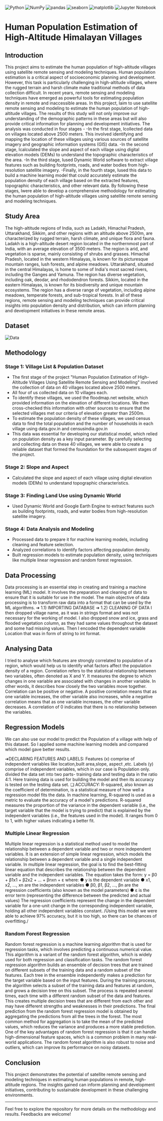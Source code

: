 ![Python](https://img.shields.io/badge/Python-blue.svg)
![NumPy](https://img.shields.io/badge/NumPy-blue.svg)
![pandas](https://img.shields.io/badge/pandas-blue.svg)
![seaborn](https://img.shields.io/badge/seaborn-blue.svg)
![matplotlib](https://img.shields.io/badge/matplotlib-blue.svg)
![Jupyter Notebook](https://img.shields.io/badge/Jupyter-Notebook-orange.svg)
# Human Population Estimation of High-Altitude Himalayan Villages

## Introduction
This project aims to estimate the human population of high-altitude villages using satellite remote sensing and modeling techniques. Human population estimation is a critical aspect of socioeconomic planning and development. However, this task is particularly challenging in high-altitude villages, where the rugged terrain and harsh climate make traditional methods of data collection difficult. In recent years, remote sensing and modeling techniques have emerged as powerful tools for estimating population density in remote and inaccessible areas. In this project, Iaim to use satellite remote sensing and modeling to estimate the human population of high-altitude villages. The results of this study will not only improve our understanding of the demographic patterns in these areas but will also provide critical information for planning and development initiatives. The analysis was conducted in four stages - -In the first stage, Icollected data on villages located above 2500 meters. This involved identifying and mapping the location of these villages using various sources of satellite imagery and geographic information systems (GIS) data. -In the second stage, Icalculated the slope and aspect of each village using digital elevation models (DEMs) to understand the topographic characteristics of the area. -In the third stage, Iused Dynamic World software to extract village features such as building footprints, roads, and water bodies from high-resolution satellite imagery. -Finally, in the fourth stage, Iused this data to build a machine learning model that could accurately estimate the population density of each village based on the extracted features, topographic characteristics, and other relevant data. By following these stages, Iwere able to develop a comprehensive methodology for estimating the human population of high-altitude villages using satellite remote sensing and modeling techniques.

## Study Area
The high-altitude regions of India, such as Ladakh, Himachal Pradesh, Uttarakhand, Sikkim, and other regions with an altitude above 2500m, are characterized by rugged terrain, harsh climate, and unique flora and fauna. Ladakh is a high-altitude desert region located in the northernmost part of India, with an average elevation of 3500 meters. The region is arid, and vegetation is sparse, mainly consisting of shrubs and grasses. Himachal Pradesh, located in the western Himalayas, is known for its picturesque mountain ranges, lush forests, and alpine meadows. Uttarakhand, situated in the central Himalayas, is home to some of India's most sacred rivers, including the Ganges and Yamuna. The region has diverse vegetation, including oak, deodar, and rhododendron forests. Sikkim, located in the eastern Himalayas, is known for its biodiversity and unique mountain ecosystems. The region has a diverse range of vegetation, including alpine meadows, temperate forests, and sub-tropical forests. In all of these regions, remote sensing and modeling techniques can provide critical insights into population density and distribution, which can inform planning and development initiatives in these remote areas.

## Dataset
![Data](https://github.com/sindhu-aditya/Human-population-estimation-of-high-altitiude-villages/blob/main/Dataset.png?raw=true)

## Methodology

### Stage 1: Village List & Population Dataset
- The first stage of the project "Human Population Estimation of High-Altitude Villages Using Satellite Remote Sensing and Modelling" involved the collection of data on 40 villages located above 2500 meters.
- All four of us collected data on 10 villages each.
- To identify these villages, we used the floodmap.net website, which provided information on the elevation of different locations. We then cross-checked this information with other sources to ensure that the selected villages met our criteria of elevation greater than 2500m.
- To estimate the population density of these villages, we used census data to find the total population and the number of households in each village using data.gov.in and censusindia.gov.in
- This data was essential for developing our statistical model, which relied on population density as a key input parameter. By carefully selecting and collecting data on these 40 villages, we were able to create a reliable dataset that formed the foundation for the subsequent stages of the project.

### Stage 2: Slope and Aspect
- Calculated the slope and aspect of each village using digital elevation models (DEMs) to understand topographic characteristics.

### Stage 3: Finding Land Use using Dynamic World
- Used Dynamic World and Google Earth Engine to extract features such as building footprints, roads, and water bodies from high-resolution satellite imagery.

### Stage 4: Data Analysis and Modeling
- Processed data to prepare it for machine learning models, including cleaning and feature selection.
- Analyzed correlations to identify factors affecting population density.
- Built regression models to estimate population density, using techniques like multiple linear regression and random forest regression.

## Data Processing
Data processing is an essential step in creating and training a machine learning (ML) model. It involves the preparation and cleaning of data to ensure that it is suitable for use in the model. The main objective of data processing is to transform raw data into a format that can be used by the ML algorithms.
➔ 1.1) IMPORTING DATABASE
➔ 1.2) CLEANING OF DATA
I then dropped village name, as it was in strings format and was not necessary for the working of model. I also dropped snow and ice, grass and flooded vegetation column, as they had same values throughout the dataset and some had missing values. Then I encoded the dependent variable Location that was in form of string to int format.

## Analysing Data
I tried to analyse which features are strongly correlated to population of a region, which would help us to identify what factors affect the population density of a region. Correlation refers to the statistical relationship between two variables, often denoted as X and Y. It measures the degree to which changes in one variable are associated with changes in another variable. In other words, it describes how closely the two variables move together. Correlation can be positive or negative. A positive correlation means that as one variable increases, the other variable also increases, while a negative correlation means that as one variable increases, the other variable decreases. A correlation of 0 indicates that there is no relationship between the variables.

## Regression Models
We can also use our model to predict the Population of a village with help of this dataset. So l applied some machine learning models and compared which model gave better results.

➔DECLARING FEATURES AND LABELS:
Features (x) comprise of independent variables like location,built area,slope, aspect ,etc. Labels (y) comprise of independent variables, which in our case is Population only. divided the data set into two parts- training data and testing data in the ratio 4:1. Here training data is used for building the model and then its accuracy is tested on the testing data set.
❏ ACCURACY: R-squared, also known as the coefficient of determination, is a statistical measure of how well a regression model fits the data. In machine learning, R-squared is used as a metric to evaluate the accuracy of a model's predictions. R-squared measures the proportion of the variance in the dependent variable (i.e., the target variable that the model is trying to predict) that is explained by the independent variables (i.e., the features used in the model). It ranges from 0 to 1, with higher values indicating a better fit.

### Multiple Linear Regression
Multiple linear regression is a statistical method used to model the relationship between a dependent variable and two or more independent variables. It is an extension of simple linear regression, which models the relationship between a dependent variable and a single independent variable. In multiple linear regression, the goal is to find the best-fitting linear equation that describes the relationship between the dependent variable and the independent variables. The equation takes the form: y = β0 + β1x1 + β2x2 + ... + βnxn + ε where:
● y is the dependent variable
● x1, x2, ..., xn are the independent variables
● β0, β1, β2, ..., βn are the regression coefficients (also known as the model parameters)
● ε is the error term (representing the difference between the predicted and actual values)
The regression coefficients represent the change in the dependent variable for a one-unit change in the corresponding independent variable, holding all other independent variables constant.
/Using this model we were able to achieve 97% accuracy, but it is too high, so there can be chances of overfitting./

### Random Forest Regression
Random forest regression is a machine learning algorithm that is used for regression tasks, which involves predicting a continuous numerical value. This algorithm is a variant of the random forest algorithm, which is widely used for both regression and classification tasks.
The random forest regression algorithm builds an ensemble of decision trees that are trained on different subsets of the training data and a random subset of the features. Each tree in the ensemble independently makes a prediction for the target variable based on the input features.
During the training process, the algorithm selects a subset of the training data and features at random, and grows a decision tree on this subset. The process is repeated several times, each time with a different random subset of the data and features. This creates multiple decision trees that are different from each other and may have different strengths and weaknesses in their predictions.
The final prediction from the random forest regression model is obtained by aggregating the predictions from all the trees in the forest. The most common method for aggregation is to take the mean of the predicted values, which reduces the variance and produces a more stable prediction.
One of the key advantages of random forest regression is that it can handle high-dimensional feature spaces, which is a common problem in many real-world applications. The random forest algorithm is also robust to noise and outliers, which can improve its performance on noisy datasets.

## Conclusion
This project demonstrates the potential of satellite remote sensing and modeling techniques in estimating human populations in remote, high-altitude regions. The insights gained can inform planning and development initiatives, contributing to sustainable development in these challenging environments.

---

Feel free to explore the repository for more details on the methodology and results. Feedbacks are welcome!
